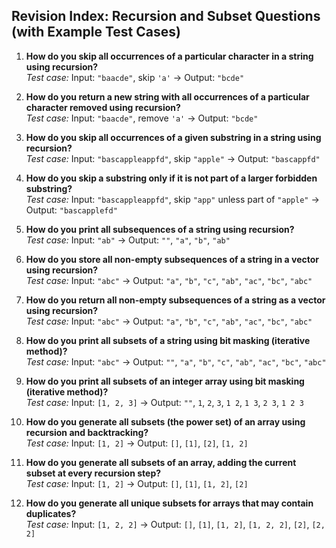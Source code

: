 ## Revision Index: Recursion and Subset Questions (with Example Test Cases)

1. **How do you skip all occurrences of a particular character in a string using recursion?**  
   *Test case:* Input: `"baacde"`, skip `'a'` → Output: `"bcde"`

2. **How do you return a new string with all occurrences of a particular character removed using recursion?**  
   *Test case:* Input: `"baacde"`, remove `'a'` → Output: `"bcde"`

3. **How do you skip all occurrences of a given substring in a string using recursion?**  
   *Test case:* Input: `"bascappleappfd"`, skip `"apple"` → Output: `"bascappfd"`

4. **How do you skip a substring only if it is not part of a larger forbidden substring?**  
   *Test case:* Input: `"bascappleappfd"`, skip `"app"` unless part of `"apple"` → Output: `"bascapplefd"`

5. **How do you print all subsequences of a string using recursion?**  
   *Test case:* Input: `"ab"` → Output: `""`, `"a"`, `"b"`, `"ab"`

6. **How do you store all non-empty subsequences of a string in a vector using recursion?**  
   *Test case:* Input: `"abc"` → Output: `"a"`, `"b"`, `"c"`, `"ab"`, `"ac"`, `"bc"`, `"abc"`

7. **How do you return all non-empty subsequences of a string as a vector using recursion?**  
   *Test case:* Input: `"abc"` → Output: `"a"`, `"b"`, `"c"`, `"ab"`, `"ac"`, `"bc"`, `"abc"`

8. **How do you print all subsets of a string using bit masking (iterative method)?**  
   *Test case:* Input: `"abc"` → Output: `""`, `"a"`, `"b"`, `"c"`, `"ab"`, `"ac"`, `"bc"`, `"abc"`

9. **How do you print all subsets of an integer array using bit masking (iterative method)?**  
   *Test case:* Input: `[1, 2, 3]` → Output: `""`, `1`, `2`, `3`, `1 2`, `1 3`, `2 3`, `1 2 3`

10. **How do you generate all subsets (the power set) of an array using recursion and backtracking?**  
    *Test case:* Input: `[1, 2]` → Output: `[]`, `[1]`, `[2]`, `[1, 2]`

11. **How do you generate all subsets of an array, adding the current subset at every recursion step?**  
    *Test case:* Input: `[1, 2]` → Output: `[]`, `[1]`, `[1, 2]`, `[2]`

12. **How do you generate all unique subsets for arrays that may contain duplicates?**  
    *Test case:* Input: `[1, 2, 2]` → Output: `[]`, `[1]`, `[1, 2]`, `[1, 2, 2]`, `[2]`, `[2, 2]`